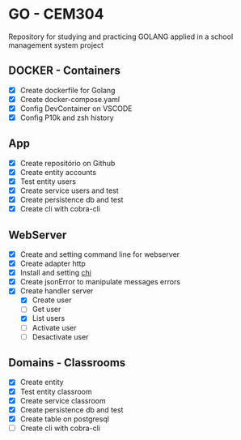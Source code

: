 # GO - CEM304

Repository for studying and practicing GOLANG applied in a school management system project

## DOCKER - Containers
 - [X] Create dockerfile for Golang
 - [X] Create docker-compose.yaml
 - [X] Config DevContainer on VSCODE
 - [X] Config P10k and zsh history

## App
 - [X] Create repositório on Github
 - [X] Create entity accounts
 - [X] Test entity users
 - [X] Create service users and test
 - [X] Create persistence db and test
 - [X] Create cli with cobra-cli

## WebServer
 - [X] Create and setting command line for webserver
 - [X] Create adapter http
 - [X] Install and setting [chi](https://go-chi.io/#/) 
 - [X] Create jsonError to manipulate messages errors
 - [X] Create handler server
   - [X] Create user
   - [ ] Get user
   - [X] List users
   - [ ] Activate user
   - [ ] Desactivate user

## Domains - Classrooms
 - [X] Create entity
 - [X] Test entity classroom
 - [X] Create service classroom
 - [X] Create persistence db and test
 - [X] Create table on postgresql
 - [ ] Create cli with cobra-cli